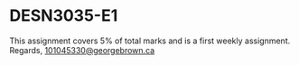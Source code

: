 # DESN3035-E1
This assignment covers 5% of total marks and is a first weekly assignment. 
Regards,
101045330@georgebrown.ca
